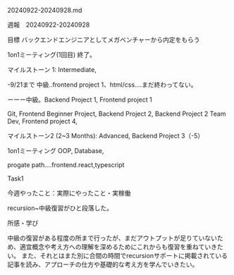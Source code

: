
20240922-20240928.md

週報　20240922-20240928

目標 バックエンドエンジニアとしてメガベンチャーから内定をもらう

1on1ミーティング(1回目) 終了。

マイルストーン 1: Intermediate, 

-9/21まで
中級..frontend project 1、html/css....まだ終わってない。

ーーー中級。Backend Project 1, Frontend project 1

 Git, Frontend Beginner Project, Backend Project 2,
 Backend Project 2 Team Dev, Frontend project 4,

マイルストーン2 (2~3 Months): Advanced, Backend Project 3（-5）

1on1ミーティング
OOP, Database,



progate path....frontend.react,typescript



Task1

今週やったこと：実際にやったこと・実稼働

recursion~中級復習がひと段落した。

所感・学び

中級の復習がある程度の所まで行ったが、まだアウトプットが足りていないため、適宜概念や考え方への理解を深めるためにこれからも復習を重ねていきたい。
また、それとはまた別に合間の時間でrecursionサポートに掲載されている記事を読み、アプローチの仕方や基礎的な考え方を学んでいきたい。
